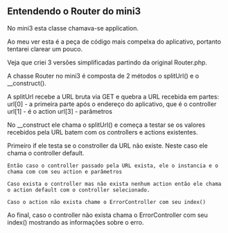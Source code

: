 ## Entendendo o Router do mini3

No mini3 esta classe chamava-se application.

Ao meu ver esta é a peça de código mais compelxa do aplicativo, portanto tentarei clarear um pouco.

Veja que criei 3 versões simplificadas partindo da original Router.php.

A chasse Router no mini3 é composta de 2 métodos o splitUrl() e o __construct().

A splitUrl recebe a URL bruta via GET e quebra a URL recebida em partes:
url[0] - a primeira parte após o endereço do aplicativo, que é o controller
url[1] - é o action
url[3] - parâmetros

No __construct ele chama o splitUrl() e começa a testar se os valores recebidos pela URL batem com os controllers e actions existentes.

Primeiro if ele testa se o constroller da URL não existe. Neste caso ele chama o controller default.

    Então caso o controller passado pela URL exista, ele o instancia e o chama com com seu action e parâmetros

    Caso exista o controller mas não exista nenhum action então ele chama o action default com o controller selecionado.

    Caso o action não exista chame o ErrorController com seu index()

Ao final, caso o controller não exista chama o ErrorController com seu index() mostrando as informações sobre o erro.

